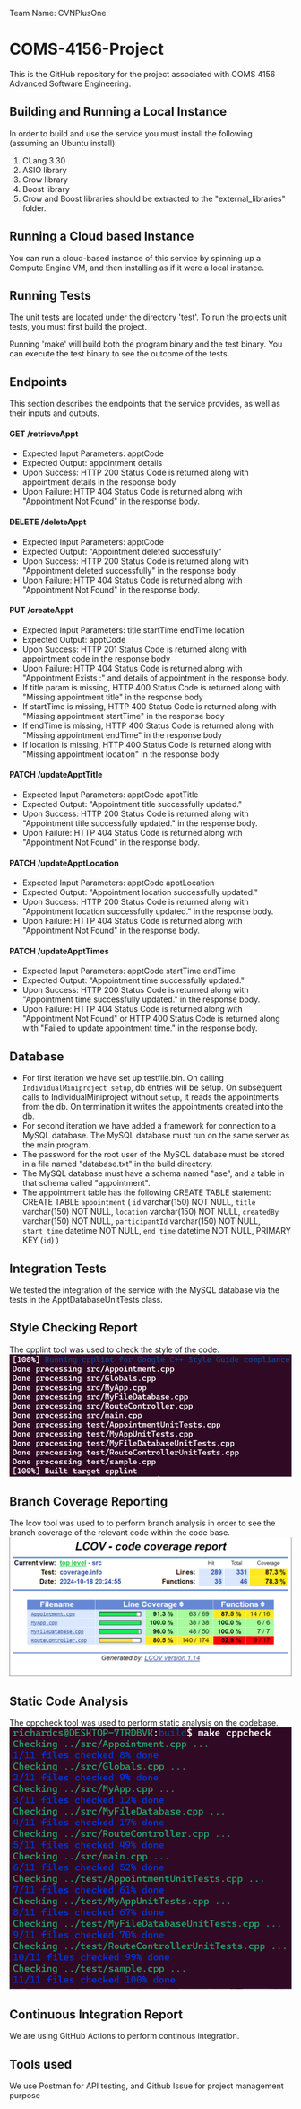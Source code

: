 Team Name: CVNPlusOne

# COMS-4156-Project
This is the GitHub repository for the project associated with COMS 4156 Advanced Software Engineering. 

## Building and Running a Local Instance
In order to build and use the service you must install the following (assuming an Ubuntu install):

1. CLang 3.30
2. ASIO library
3. Crow library
4. Boost library
5. Crow and Boost libraries should be extracted to the "external_libraries" folder.

## Running a Cloud based Instance
You can run a cloud-based instance of this service by spinning up a Compute Engine VM, and then installing as if it were a local instance.

## Running Tests
The unit tests are located under the directory 'test'. To run the projects unit tests, you must first build the project.

Running 'make' will build both the program binary and the test binary. You can execute the test binary to see the outcome of the tests.

## Endpoints
This section describes the endpoints that the service provides, as well as their inputs and outputs. 

#### GET /retrieveAppt
* Expected Input Parameters: apptCode
* Expected Output: appointment details
* Upon Success: HTTP 200 Status Code is returned along with appointment details in the response body
* Upon Failure: HTTP 404 Status Code is returned along with "Appointment Not Found" in the response body. 

#### DELETE /deleteAppt
* Expected Input Parameters: apptCode
* Expected Output: "Appointment deleted successfully"
* Upon Success: HTTP 200 Status Code is returned along with 
"Appointment deleted successfully" in the response body
* Upon Failure: HTTP 404 Status Code is returned along with "Appointment Not Found" in the response body. 

#### PUT /createAppt
* Expected Input Parameters: title startTime endTime location
* Expected Output: apptCode
* Upon Success: HTTP 201 Status Code is returned along with appointment code in the response body
* Upon Failure: HTTP 404 Status Code is returned along with "Appointment Exists :" and details of appointment in the response body. 
* If title param is missing, HTTP 400 Status Code is returned along with "Missing appointment title" in the response body
* If startTime is missing, HTTP 400 Status Code is returned along with "Missing appointment startTime" in the response body
* If endTime is missing, HTTP 400 Status Code is returned along with "Missing appointment endTime" in the response body
* If location is missing, HTTP 400 Status Code is returned along with "Missing appointment location" in the response body

#### PATCH /updateApptTitle
* Expected Input Parameters: apptCode apptTitle
* Expected Output: "Appointment title successfully updated."
* Upon Success: HTTP 200 Status Code is returned along with "Appointment title successfully updated." in the response body.
* Upon Failure: HTTP 404 Status Code is returned along with "Appointment Not Found" in the response body. 

#### PATCH /updateApptLocation
* Expected Input Parameters: apptCode apptLocation
* Expected Output: "Appointment location successfully updated."
* Upon Success: HTTP 200 Status Code is returned along with "Appointment location successfully updated." in the response body.
* Upon Failure: HTTP 404 Status Code is returned along with "Appointment Not Found" in the response body. 

#### PATCH /updateApptTimes
* Expected Input Parameters: apptCode startTime endTime
* Expected Output: "Appointment time successfully updated."
* Upon Success: HTTP 200 Status Code is returned along with "Appointment time successfully updated." in the response body.
* Upon Failure: HTTP 404 Status Code is returned along with "Appointment Not Found" or HTTP 400 Status Code is returned along with "Failed to update appointment time." in the response body. 

## Database
* For first iteration we have set up testfile.bin. On calling `IndividualMiniproject setup`, db entries will be setup. On subsequent calls to IndividualMiniproject without `setup`, it reads the appointments from the db. On termination it writes the appointments created into the db.
* For second iteration we have added a framework for connection to a MySQL database. The MySQL database must run on the same server as the main program. 
* The password for the root user of the MySQL database must be stored in a file named "database.txt" in the build directory. 
* The MySQL database must have a schema named "ase", and a table in that schema called "appointment".
* The appointment table has the following CREATE TABLE statement:
CREATE TABLE `appointment` (
  `id` varchar(150) NOT NULL,
  `title` varchar(150) NOT NULL,
  `location` varchar(150) NOT NULL,
  `createdBy` varchar(150) NOT NULL,
  `participantId` varchar(150) NOT NULL,
  `start_time` datetime NOT NULL,
  `end_time` datetime NOT NULL,
  PRIMARY KEY (`id`)
)

## Integration Tests
We tested the integration of the service with the MySQL database via the tests in the ApptDatabaseUnitTests class.

## Style Checking Report
The cpplint tool was used to check the style of the code.
![Screenshot of a checkstyle with no errors](reports/cpplint_10_18.PNG)

## Branch Coverage Reporting
The lcov tool was used to to perform branch analysis in order to see the branch coverage of the relevant code within the code base.
![Screenshot of a code coverage report](reports/code_coverage_10_18.PNG)

## Static Code Analysis
The cppcheck tool was used to perform static analysis on the codebase.
![Screenshot of cppcheck analysis report](reports/cppcheck_10_18.PNG)

## Continuous Integration Report
We are using GitHub Actions to perform continous integration. 

## Tools used
We use Postman for API testing, and Github Issue for project management purpose
